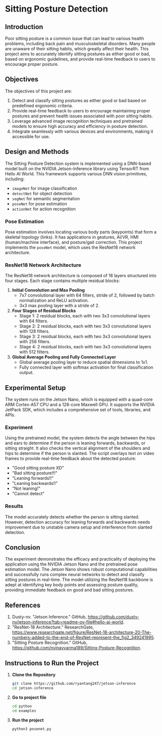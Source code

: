 # Sitting Posture Detection

## Introduction
Poor sitting posture is a common issue that can lead to various health problems, including back pain and musculoskeletal disorders. Many people are unaware of their sitting habits, which greatly affect their health. This project aims to accurately identify sitting postures as either good or bad, based on ergonomic guidelines, and provide real-time feedback to users to encourage proper posture.

## Objectives
The objectives of this project are:
1. Detect and classify sitting postures as either good or bad based on predefined ergonomic criteria.
2. Provide real-time feedback to users to encourage maintaining proper postures and prevent health issues associated with poor sitting habits.
3. Leverage advanced image recognition techniques and pretrained models to ensure high accuracy and efficiency in posture detection.
4. Integrate seamlessly with various devices and environments, making it accessible for use.

## Design and Methods
The Sitting Posture Detection system is implemented using a DNN-based model built on the NVIDIA Jetson-Inference library using TensorRT from Hello AI World. This framework supports various DNN vision primitives, including:
- `imageNet` for image classification
- `detectNet` for object detection
- `segNet` for semantic segmentation
- `poseNet` for pose estimation
- `actionNet` for action recognition

### Pose Estimation
Pose estimation involves locating various body parts (keypoints) that form a skeletal topology (links). It has applications in gestures, AI/VR, HMI (human/machine interface), and posture/gait correction. This project implements the `poseNet` model, which uses the ResNet18 network architecture.

### ResNet18 Network Architecture
The ResNet18 network architecture is composed of 18 layers structured into four stages. Each stage contains multiple residual blocks:
1. **Initial Convolution and Max Pooling**
   - 7x7 convolutional layer with 64 filters, stride of 2, followed by batch normalization and ReLU activation.
   - 3x3 max pooling layer with a stride of 2.
2. **Four Stages of Residual Blocks**
   - Stage 1: 2 residual blocks, each with two 3x3 convolutional layers with 64 filters.
   - Stage 2: 2 residual blocks, each with two 3x3 convolutional layers with 128 filters.
   - Stage 3: 2 residual blocks, each with two 3x3 convolutional layers with 256 filters.
   - Stage 4: 2 residual blocks, each with two 3x3 convolutional layers with 512 filters.
3. **Global Average Pooling and Fully Connected Layer**
   - Global average pooling layer to reduce spatial dimensions to 1x1.
   - Fully connected layer with softmax activation for final classification output.

## Experimental Setup
The system runs on the Jetson Nano, which is equipped with a quad-core ARM Cortex-A57 CPU and a 128-core Maxwell GPU. It supports the NVIDIA JetPack SDK, which includes a comprehensive set of tools, libraries, and APIs.

### Experiment
Using the pretrained model, the system detects the angle between the hips and ears to determine if the person is leaning forwards, backwards, or sitting straight. It also checks the vertical alignment of the shoulders and hips to determine if the person is slanted. The script overlays text on video frames to provide real-time feedback about the detected posture:
- "Good sitting posture XD"
- "Bad sitting posture!!!"
- "Leaning forwards!!"
- "Leaning backwards!!"
- "Not leaning!"
- "Cannot detect"

### Results
The model accurately detects whether the person is sitting slanted. However, detection accuracy for leaning forwards and backwards needs improvement due to unstable camera setup and interference from slanted detection.

## Conclusion
The experiment demonstrates the efficacy and practicality of deploying the application using the NVIDIA Jetson Nano and the pretrained pose estimation model. The Jetson Nano shows robust computational capabilities and successfully runs complex neural networks to detect and classify sitting postures in real-time. The model utilizing the ResNet18 backbone is adept at identifying key body points and assessing posture quality, providing immediate feedback on good and bad sitting postures.

## References
1. Dusty-nv. "Jetson Inference." GitHub, https://github.com/dusty-nv/jetson-inference?tab=readme-ov-file#hello-ai-world.
2. "ResNet-18 Architecture." ResearchGate, https://www.researchgate.net/figure/ResNet-18-architecture-20-The-numbers-added-to-the-end-of-ResNet-represent-the_fig2_349241995.
3. "Sitting Posture Recognition." GitHub, https://github.com/nvinayvarma189/Sitting-Posture-Recognition.

## Instructions to Run the Project

1. **Clone the Repository**
   ```bash
   git clone https://github.com/ryantang247/jetson-inference
   cd jetson-inference

2. **Go to project file**
      ```bash
   cd python
   cd examples
   
3. **Run the project**
      ```bash
   python3 posenet.py
